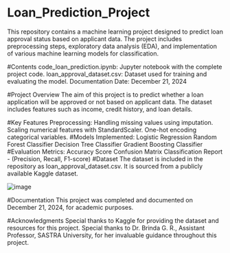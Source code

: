 # Loan_Prediction_Project
This repository contains a machine learning project designed to predict loan approval status based on applicant data. The project includes preprocessing steps, exploratory data analysis (EDA), and implementation of various machine learning models for classification.

#Contents
code_loan_prediction.ipynb: Jupyter notebook with the complete project code.
loan_approval_dataset.csv: Dataset used for training and evaluating the model.
Documentation Date: December 21, 2024

#Project Overview
The aim of this project is to predict whether a loan application will be approved or not based on applicant data. The dataset includes features such as income, credit history, and loan details.

#Key Features
  Preprocessing:
  Handling missing values using imputation.
  Scaling numerical features with StandardScaler.
  One-hot encoding categorical variables.
#Models Implemented:
  Logistic Regression
  Random Forest Classifier
  Decision Tree Classifier
  Gradient Boosting Classifier
 #Evaluation Metrics:
    Accuracy Score
    Confusion Matrix
  Classification Report - (Precision, Recall, F1-score)
#Dataset
  The dataset is included in the repository as loan_approval_dataset.csv. It is sourced from a publicly available Kaggle dataset.

![image](https://github.com/user-attachments/assets/881f4a7e-df3f-4f0f-9182-a853691bc2e5)

#Documentation
  This project was completed and documented on December 21, 2024, for academic purposes.

#Acknowledgments
  Special thanks to Kaggle for providing the dataset and resources for this project.
  Special thanks to Dr. Brinda G. R., Assistant Professor, SASTRA University, for her invaluable guidance throughout this project.
